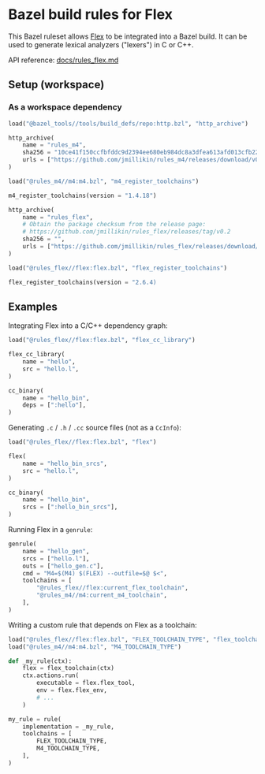 # Bazel build rules for Flex

This Bazel ruleset allows [Flex] to be integrated into a Bazel build. It can
be used to generate lexical analyzers ("lexers") in C or C++.

API reference: [docs/rules_flex.md](docs/rules_flex.md)

[Flex]: https://github.com/westes/flex

## Setup (workspace)

### As a workspace dependency

```python
load("@bazel_tools//tools/build_defs/repo:http.bzl", "http_archive")

http_archive(
    name = "rules_m4",
    sha256 = "10ce41f150ccfbfddc9d2394ee680eb984dc8a3dfea613afd013cfb22ea7445c",
    urls = ["https://github.com/jmillikin/rules_m4/releases/download/v0.2.3/rules_m4-v0.2.3.tar.xz"],
)

load("@rules_m4//m4:m4.bzl", "m4_register_toolchains")

m4_register_toolchains(version = "1.4.18")

http_archive(
    name = "rules_flex",
    # Obtain the package checksum from the release page:
    # https://github.com/jmillikin/rules_flex/releases/tag/v0.2
    sha256 = "",
    urls = ["https://github.com/jmillikin/rules_flex/releases/download/v0.2/rules_flex-v0.2.tar.xz"],
)

load("@rules_flex//flex:flex.bzl", "flex_register_toolchains")

flex_register_toolchains(version = "2.6.4)
```

## Examples

Integrating Flex into a C/C++ dependency graph:

```python
load("@rules_flex//flex:flex.bzl", "flex_cc_library")

flex_cc_library(
    name = "hello",
    src = "hello.l",
)

cc_binary(
    name = "hello_bin",
    deps = [":hello"],
)
```

Generating `.c` / `.h` / `.cc` source files (not as a `CcInfo`):

```python
load("@rules_flex//flex:flex.bzl", "flex")

flex(
    name = "hello_bin_srcs",
    src = "hello.l",
)

cc_binary(
    name = "hello_bin",
    srcs = [":hello_bin_srcs"],
)
```

Running Flex in a `genrule`:

```python
genrule(
    name = "hello_gen",
    srcs = ["hello.l"],
    outs = ["hello_gen.c"],
    cmd = "M4=$(M4) $(FLEX) --outfile=$@ $<",
    toolchains = [
        "@rules_flex//flex:current_flex_toolchain",
        "@rules_m4//m4:current_m4_toolchain",
    ],
)
```

Writing a custom rule that depends on Flex as a toolchain:

```python
load("@rules_flex//flex:flex.bzl", "FLEX_TOOLCHAIN_TYPE", "flex_toolchain")
load("@rules_m4//m4:m4.bzl", "M4_TOOLCHAIN_TYPE")

def _my_rule(ctx):
    flex = flex_toolchain(ctx)
    ctx.actions.run(
        executable = flex.flex_tool,
        env = flex.flex_env,
        # ...
    )

my_rule = rule(
    implementation = _my_rule,
    toolchains = [
        FLEX_TOOLCHAIN_TYPE,
        M4_TOOLCHAIN_TYPE,
    ],
)
```
